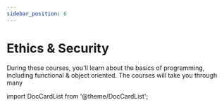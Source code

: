 ```yaml
---
sidebar_position: 6
---
```


# Ethics & Security

During these courses, you'll learn about the basics of programming, including functional & object oriented. The courses will take you through many 

import DocCardList from '@theme/DocCardList';

<DocCardList />
